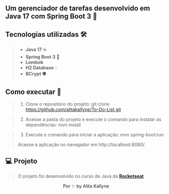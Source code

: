 ## Um gerenciador de tarefas desenvolvido em Java 17 com Spring Boot 3 📝

## Tecnologias utilizadas  🛠 

> * **Java 17** ☕
> * **Spring Boot 3** 🌱
> * **Lombok**
> * **H2 Database** 💧
> * **BCrypt** 🛡️

## Como executar 🚀 

> 1. Clone o repositório do projeto:
git clone https://github.com/alitakallyne/To-Do-List.git

> 2. Acesse a pasta do projeto e execute o comando para instalar as dependências:
mvn install

> 3. Execute o comando para iniciar a aplicação:
mvn spring-boot:run

> Acesse a aplicação no navegador em http://localhost:8080/

## 💻 Projeto
>O projeto foi desenvolvido no curso de Java da  **[Rocketseat](https://app.rocketseat.com.br/dashboard)**

<p align="center"> Por ✨  by Alita Kallyne</p>
